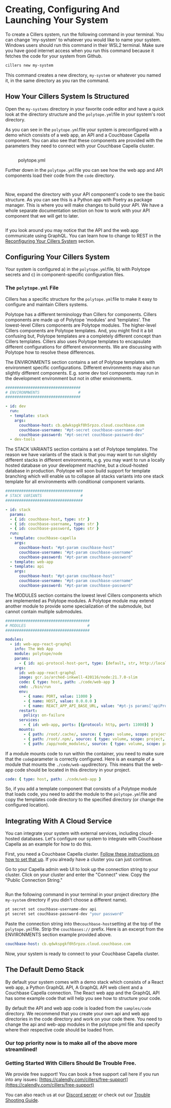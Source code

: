 # Creating, Configuring And Launching Your System

To create a Cillers system, run the following command in your terminal. You can change 'my-system' to whatever you would like to name your system. Windows users should run this command in their WSL2 terminal. Make sure you have good internet access when you run this command because it fetches the code for your system from Github.&#x20;

```bash
cillers new my-system
```

This command creates a new directory, `my-system`  or whatever you named it, in the same directory as you ran the command.&#x20;

## How Your Cillers System Is Structured

Open the `my-systems` directory in your favorite code editor and have a quick look at the directory structure and the `polytope.yml`file in your system's root directory.

As you can see in the `polytope.yml`file your system is preconfigured with a demo which consists of a web app, an API and a Couchbase Capella component. You can also see that these components are provided with the parameters they need to connect with your Couchbase Capella cluster.&#x20;

<figure><img src="../.gitbook/assets/image (4).png" alt=""><figcaption><p>polytope.yml</p></figcaption></figure>

Further down in the `polytope.yml`file you can see how the web app and API components load their  code from the `code` directory.&#x20;

<figure><img src="../.gitbook/assets/image (6).png" alt=""><figcaption></figcaption></figure>

<figure><img src="../.gitbook/assets/image (7).png" alt=""><figcaption></figcaption></figure>

Now, expand the directory with your API component's code to see the basic structure. As you can see this is a Python app with Poetry as package manager. This is where you will make changes to build your API. We have a whole separate documentation section on how to work with your API component that we will get to later.&#x20;

<figure><img src="../.gitbook/assets/image (21).png" alt=""><figcaption></figcaption></figure>

If you look around you may notice that the API and the web app communicate using GraphQL. You can learn how to change to REST in the [Reconfiguring Your Cillers System](reconfiguring-your-cillers-system.md) section.&#x20;

## Configuring Your Cillers System

Your system is configured a) in the `polytope.yml`file, b) with Polytope secrets and c) in component-specific configuration files.&#x20;

### The `polytope.yml` File&#x20;

Cillers has a specific structure for the `polytope.yml`file to make it easy to configure and maintain Cillers systems.&#x20;

Polytope has a different terminology than Cillers for components. Cillers components are made up of Polytope 'modules' and 'templates'. The lowest-level Cillers components are Polytope modules. The higher-level Cillers components are Polytope templates. And, you might find it a bit confusing but, Polytope templates are a completely different concept than Cillers templates. Cillers also uses Polytope templates to encapsulate different configurations for different environments. We are discussing with Polytope how to resolve these differences.

The ENVIRONMENTS section contains a set of Polytope templates with environment specific configurations. Different environments may also run slightly different components. E.g. some dev tool components may run in the development environment but not in other environments.&#x20;

```yaml
#################################
# ENVIRONMWENTS                 #
#################################

- id: dev
  run:
  - template: stack
    args:
      couchbase-host: cb.qdwkspgkf0h5rpzo.cloud.couchbase.com
      couchbase-username: "#pt-secret couchbase-username-dev"
      couchbase-password: "#pt-secret couchbase-password-dev"
  - dev-tools
```

The STACK VARIANTS section contains a set of Polytope templates. The reason we have variants of the stack is that you may want to run slightly different stacks in different environments, e.g. you may want to run a locally hosted database on your development machine, but a cloud-hosted database in production. Polytope will soon build support for template branching which will enable us to collapse all stacks variants into one stack template for all environments with conditional component variants.

```yaml
##################################
# STACK VARIANTS                 #
##################################

- id: stack
  params: 
  - { id: couchbase-host, type: str }
  - { id: couchbase-username, type: str }
  - { id: couchbase-password, type: str }
  run:
  - template: couchbase-capella
    args:
      couchbase-host: "#pt-param couchbase-host"
      couchbase-username: "#pt-param couchbase-username"
      couchbase-password: "#pt-param couchbase-password"
  - template: web-app
  - template: api
    args:
      couchbase-host: "#pt-param couchbase-host"
      couchbase-username: "#pt-param couchbase-username"
      couchbase-password: "#pt-param couchbase-password"
```

The MODULES section contains the lowest level Cillers components which are implemented as Polytope modules. A Polytope module may extend another module to provide some specialization of the submodule, but cannot contain multiple submodules.&#x20;

```yaml
#####################################
# MODULES                           #
#####################################

modules:
  - id: web-app-react-graphql
    info: The Web App
    module: polytope/node
    params:
      - { id: api-protocol-host-port, type: [default, str, http://localhost:4000] }
    args:
      id: web-app-react-graphql 
      image: gcr.io/arched-inkwell-420116/node:21.7.0-slim
      code: { type: host, path: ./code/web-app }
      cmd: ./bin/run
      env:
        - { name: PORT, value: 11000 } 
        - { name: HOST, value: 0.0.0.0 } 
        - { name: REACT_APP_API_BASE_URL, value: "#pt-js params['apiProtocolHostPort'] + '/api/graphql'" }
      restart:
        policy: on-failure
      services:
        - { id: web-app, ports: [{protocol: http, port: 11000}] }
      mounts:
        - { path: /root/.cache/, source: { type: volume, scope: project, id: dependency-cache }}
        - { path: /root/.npm/, source: { type: volume, scope: project, id: npm-cache }} 
        - { path: /app/node_modules/, source: { type: volume, scope: project, id: npm-modules }}
```



If a module mounts code to run within the container, you need to make sure that the `code`parameter is correctly configured. Here is an example of a module that mounts the `./code/web-app`directory. This means that the web-app code should be located in this directory in your project.&#x20;

```yaml
code: { type: host, path: ./code/web-app }
```

So, if you add a template component that consists of a Polytope module that loads code, you need to add the module to the `polytope.yml`file and copy the templates code directory to the specified directory (or change the configured location).&#x20;

## Integrating With A Cloud Service

You can integrate your system with external services, including cloud-hosted databases. Let's configure our system to integrate with Couchbase Capella as an example for how to do this.&#x20;

First, you need a Couchbase Capella cluster. [Follow these instructions on how to set that up](installation-guide/setting-up-a-free-couchbase-capella-cluster.md). If you already have a cluster you can just continue.&#x20;

Go to your Capella admin web UI to look up the connection string to your cluster. Click on your cluster and enter the "Connect" view. Copy the "Public Connection String."&#x20;

<figure><img src="../.gitbook/assets/image (3) (1).png" alt=""><figcaption></figcaption></figure>

Run the following command in your terminal in your project directory (the `my-system` directory if you didn't choose a different name).&#x20;

```bash
pt secret set couchbase-username-dev api
pt secret set couchbase-password-dev "your password"
```

Paste the connection string into the`couchbase-host`setting at the top of the `polytope.yml`file. Strip the `couchbases://` prefix. Here is an excerpt from the ENVIRONMENTS section example provided above.&#x20;

```yaml
couchbase-host: cb.qdwkspgkf0h5rpzo.cloud.couchbase.com
```

Now, your system is ready to connect to your Couchbase Capella cluster.&#x20;

## The Default Demo Stack

By default your system comes with a demo stack which consists of a React web app, a Python GraphQL API, A GraphQL API web client and a Couchbase Capella connection. The React web app and the GraphQL API has some example code that will help you see how to structure your code.&#x20;

By default the API and web app code is loaded from the `samples/code` directory. We recommend that you create your own api and web app directories in the code directory and work on your code there. You need to change the api and web-app modules in the polytope.yml file and specify where their respective code should be loaded from.&#x20;

### Our top priority now is to make all of the above more streamlined!&#x20;

### Getting Started With Cillers Should Be Trouble Free.

We provide free support! You can book a free support call here if you run into any issues: [https://calendly.com/cillers/free-support](https://calendly.com/cillers/free-support)

You can also reach us at our [Discord server](https://discord.gg/awFYddKwCw) or check out our [Trouble Shooting Guide](trouble-shooting.md).&#x20;



